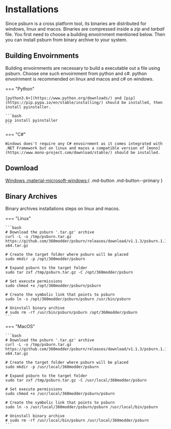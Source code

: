 # Installations

Since psburn is a cross platform tool, its binaries are distributed for windows, linux and macos. Binaries are compressed inside a *zip* and *tarball* file. You first need to choose a building envoirnment mentioned below. Then you can install psburn from binary archive to your system.

## Building Envoirnments

Building envoirnments are necessary to build a executable out a file using psburn. Choose one such envoirnment from python and c#. python envoirnment is recommended on linux and macos and c# on windows. 

=== "Python"

	[python3.6+](https://www.python.org/downloads/) and [pip](https://pip.pypa.io/en/stable/installing/) should be installed, then install pyinstaller.

	```bash
	pip install pyinstaller
	```

=== "C#"

	Windows does't require any C# envoirnment as it comes integrated with .NET Framework but on linux and macos a compatible version of [mono](https://www.mono-project.com/download/stable/) should be installed.

## Download

[Windows :material-microsoft-windows:](https://github.com/360modder/psburn/releases/download/v1.1.3/psburn.1.1.3.win-x64.exe){ .md-button .md-button--primary }

## Binary Archives

Binary archives installations steps on linux and macos.

=== "Linux"

	```bash
	# Download the psburn '.tar.gz' archive
	curl -L -o /tmp/psburn.tar.gz https://github.com/360modder/psburn/releases/download/v1.1.3/psburn.1.1.3.linux-x64.tar.gz

	# Create the target folder where psburn will be placed
	sudo mkdir -p /opt/360modder/psburn

	# Expand psburn to the target folder
	sudo tar zxf /tmp/psburn.tar.gz -C /opt/360modder/psburn

	# Set execute permissions
	sudo chmod +x /opt/360modder/psburn/psburn

	# Create the symbolic link that points to psburn
	sudo ln -s /opt/360modder/psburn/psburn /usr/bin/psburn

	# Uninstall binary archive
	# sudo rm -rf /usr/bin/psburn/psburn /opt/360modder/psburn
	```

=== "MacOS"

	```bash
	# Download the psburn '.tar.gz' archive
	curl -L -o /tmp/psburn.tar.gz https://github.com/360modder/psburn/releases/download/v1.1.3/psburn.1.1.3.osx-x64.tar.gz

	# Create the target folder where psburn will be placed
	sudo mkdir -p /usr/local/360modder/psburn

	# Expand psburn to the target folder
	sudo tar zxf /tmp/psburn.tar.gz -C /usr/local/360modder/psburn

	# Set execute permissions
	sudo chmod +x /usr/local/360modder/psburn/psburn

	# Create the symbolic link that points to psburn
	sudo ln -s /usr/local/360modder/psburn/psburn /usr/local/bin/psburn

	# Uninstall binary archive
	# sudo rm -rf /usr/local/bin/psburn /usr/local/360modder/psburn
	```
